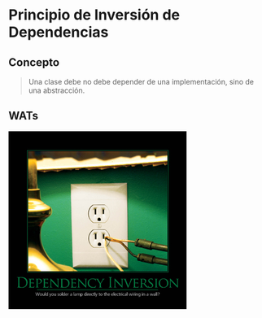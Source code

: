 # Principio de Inversión de Dependencias

## Concepto

> Una clase debe no debe depender de una implementación, sino de una abstracción.

## WATs

![Plug Dependency Inversion](images/plug.jpg)
